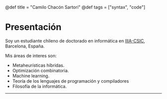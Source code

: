 @def title = "Camilo Chacón Sartori"
@def tags = ["syntax", "code"]

# Presentación

 <!-- \tableofcontents you can use \toc as well -->

Soy un estudiante chileno de doctorado en informática en [IIIA-CSIC](https://www.iiia.csic.es/en-us/), Barcelona, España. 

Mis áreas de interes son:

* Metaheurísticas híbridas.
* Optimización combinatoria.
* Machine learning.
* Teoría de los lenguajes de programación y compiladores
* Filosofía de la informática.

---